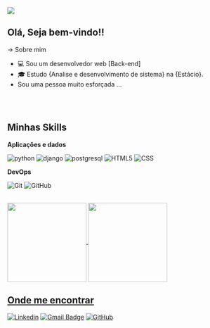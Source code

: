 ![](https://komarev.com/ghpvc/?username=Bryangps&color=006bed)




 ## Olá, Seja bem-vindo!!
 
-> Sobre mim 

- 💻 Sou um desenvolvedor web [Back-end]
- 🎓 Estudo {Analise e desenvolvimento de sistema} na {Estácio}.
- Sou uma pessoa muito esforçada ... 


  
<br>
<br>


## Minhas Skills

**Aplicações e dados**

![python](https://img.shields.io/badge/Python-14354C?style=flat&logo=python&logoColor=white)
![django](https://img.shields.io/badge/Django-092E20?style=flat&logo=django&logoColor=white)
![postgresql](https://img.shields.io/badge/PostgreSQL-316192?style=flat&logo=postgresql&logoColor=white)
![HTML5](https://img.shields.io/badge/-HTML5-333333?style=flat&logo=HTML5)
![CSS](https://img.shields.io/badge/-CSS-333333?style=flat&logo=CSS3&logoColor=1572B6)

**DevOps**

![Git](https://img.shields.io/badge/-Git-333333?style=flat&logo=git)
![GitHub](https://img.shields.io/badge/-GitHub-333333?style=flat&logo=github)

<br/>

<div>
<a href= "https://beacons.ai/Bryangps">
<img  align="center"  height="180em" src="https://github-readme-stats.vercel.app/api?username=Bryangps&show_icons=true&theme=radical"/>
<img align="center" height="180em" src= "https://github-readme-stats.vercel.app/api/top-langs/?username=Bryangps&layout=compact&theme=radical"/>
</div>

## Onde me encontrar

[![Linkedin](https://img.shields.io/badge/-Bryan-blue?style=flat-square&logo=Linkedin&logoColor=white&link=https://www.linkedin.com/in/bryan-gps/)](https://www.linkedin.com/in/bryan-gps/)
[![Gmail Badge](https://img.shields.io/badge/-bryan.gps18@gmail.com-006bed?style=flat-square&logo=Gmail&logoColor=white&link=mailto:bryan.gps18@gmail.com)](mailto:bryan.gps18@gmail.com)
[![GitHub](https://img.shields.io/github/followers/Bryangps?label=follow&style=social)](https://github.com/Bryangps)
